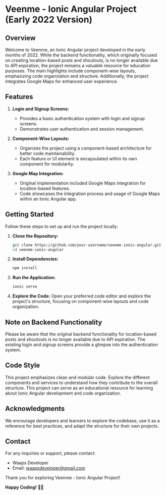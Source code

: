# Veenme - Ionic Angular Project (Early 2022 Version)

## Overview

Welcome to Veenme, an Ionic Angular project developed in the early months of 2022. While the backend functionality, which originally focused on creating location-based posts and shoutouts, is no longer available due to API expiration, the project remains a valuable resource for education purposes. The main highlights include component-wise layouts, emphasizing code organization and structure. Additionally, the project integrates Google Maps for enhanced user experience.

## Features

1. **Login and Signup Screens:**
   - Provides a basic authentication system with login and signup screens.
   - Demonstrates user authentication and session management.

2. **Component-Wise Layouts:**
   - Organizes the project using a component-based architecture for better code maintainability.
   - Each feature or UI element is encapsulated within its own component for modularity.

3. **Google Map Integration:**
   - Original implementation included Google Maps integration for location-based features.
   - Code showcases the integration process and usage of Google Maps within an Ionic Angular app.

## Getting Started

Follow these steps to set up and run the project locally:

1. **Clone the Repository:**
   ```bash
   git clone https://github.com/your-username/veenme-ionic-angular.git
   cd veenme-ionic-angular
   ```

2. **Install Dependencies:**
   ```bash
   npm install
   ```

3. **Run the Application:**
   ```bash
   ionic serve
   ```

4. **Explore the Code:**
   Open your preferred code editor and explore the project's structure, focusing on component-wise layouts and code organization.

## Note on Backend Functionality

Please be aware that the original backend functionality for location-based posts and shoutouts is no longer available due to API expiration. The existing login and signup screens provide a glimpse into the authentication system.

## Code Style

This project emphasizes clean and modular code. Explore the different components and services to understand how they contribute to the overall structure. This project can serve as an educational resource for learning about Ionic Angular development and code organization.

## Acknowledgments

We encourage developers and learners to explore the codebase, use it as a reference for best practices, and adapt the structure for their own projects.

## Contact

For any inquiries or support, please contact:

- Waaps Developer
- Email: waapsdeveloper@gmail.com

Thank you for exploring Veenme - Ionic Angular Project!

**Happy Coding!** 🚀✨
